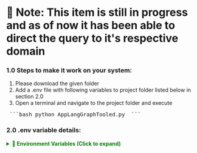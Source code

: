 # 🔴 Note: This item is still in progress and as of now it has been able to direct the query to it's respective domain 
### 1.0 Steps to make it work on your system:
1. Please download the given folder
2. Add a .env file with following variables to project folder listed below in section 2.0 
3. Open a terminal and navigate to the project folder and execute 
<pre> ```bash python AppLangGraphTooled.py  ``` </pre>
### 2.0 .env variable details:
<details>
  <summary style="color: green; font-weight: bold;">🔐 Environment Variables (Click to expand)</summary>
  <pre>
  <span style="color: orange;">LANGSMITH_TRACING=true</span>
  <span style="color: red;">LANGSMITH_API_KEY=</span>
  <span style="color: red;">AZURE_OPENAI_API_KEY=</span>
  <span style="color: blue;">AZURE_OPENAI_ENDPOINT=https://msa-openai.openai.azure.com/</span>
  <span style="color: purple;">AZURE_OPENAI_DEPLOYMENT_NAME=gpt-4o</span>
  <span style="color: purple;">AZURE_OPENAI_API_VERSION=2023-12-01-preview</span>
  <span style="color: orange;">subapase_email=</span>
  <span style="color: orange;">subapase_password=</span>
  <span style="color: green;">SUPABASE_URL=</span>
  <span style="color: green;">SUPABASE_KEY=</span>
  </pre>
</details>
